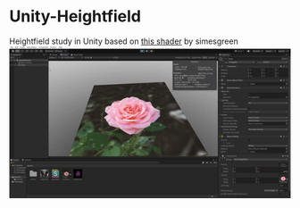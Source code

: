 # Unity-Heightfield

Heightfield study in Unity based on [this shader](https://www.shadertoy.com/view/Xss3zr) by simesgreen
![gif](Unity-Heightfield-Shader.gif)